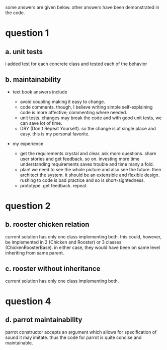 some answers are given below. other answers have been demonstrated in the code.

question 1
==========

a. unit tests
-------------

i added test for each concrete class and tested each of the behavior

b. maintainability
------------------

* text book answers include
  * avoid coupling making it easy to change.
  * code comments. though, I believe writing simple self-explaining code is more affective; commenting where needed.
  * unit tests. changes may break the code and with good unit tests, we can save lot of time.
  * DRY (Don't Repeat Yourself). so the change is at single place and easy. this is my personal favorite.

* my experience
  * get the requirements crystal and clear. ask more questions. share user stories and get feedback. so on. investing more time understanding requirements saves trouble and time many a fold.
  * plan! we need to see the whole picture and also see the future. then architect the system. it should be an extensible and flexible design. rushing to code is bad practice and so is short-sightedness.
  * prototype. get feedback. repeat.

question 2
==========

b. rooster chicken relation
---------------------------

current solution has only one class implementing both. this could, however, be implemented in 2 (Chicken and Rooster) or 3 classes (ChickenRoosterBase). in either case, they would have been on same level inheriting from same parent.

c. rooster without inheritance
------------------------------

current solution has only one class implementing both.

question 4
==========

d. parrot maintainability
------------------------

parrot constructor accepts an argument which allows for specification of sound it may imitate. thus the code for parrot is quite concise and maintainable.
